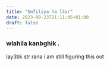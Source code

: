 ```yaml
---
title: "Sm7iliya ha l3ar"
date: 2023-08-23T21:11:45+01:00
draft: false
---
```



### wlahila kanbghik .

lay3tik str rana i am still figuring this out
